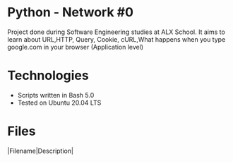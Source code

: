 # Python - Network #0
Project done during Software Engineering studies at ALX School. It aims to learn about URL,HTTP, Query, Cookie, cURL,What happens when you type google.com in your browser (Application level)
# Technologies
* Scripts written in Bash 5.0
* Tested on Ubuntu 20.04 LTS
# Files

|Filename|Description|
